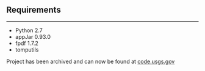 ## Requirements
---
* Python 2.7
* appJar 0.93.0
* fpdf 1.7.2
* tomputils

Project has been archived and can now be found at [code.usgs.gov](https://code.usgs.gov/vsc/hvo/mattermost-extract)

